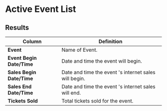 # Active Event List

## Results

| **Column** | **Definition** |
| --- | --- |
| **Event** | Name of Event. |
| **Event Begin Date/Time** | Date and time the event will begin. |
| **Sales Begin Date/Time** | Date and time the event 's internet sales will begin. |
| **Sales End Date/Time** | Date and time the event 's internet sales will end. |
| **Tickets Sold** | Total tickets sold for the event. |

